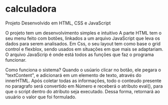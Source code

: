 # calculadora
Projeto Desenvolvido em HTML, CSS e JavaScript

O projeto tem um desenvolvimento simples e intuitivo
A parte HTML tem o seu menu feito com botões, linkados a um arquivo JavaScript que leva os dados para serem analisados.
Em Css, o seu layout tem como base o grid control e flexblox, sendo usados em situações em que mais se adaptariam.
O arquivo JavaScrip é onde está todos as funções que faz o programa funcionar.

Como funciona o sistema?
Quando o usúario clicar no botão, ele pegara o "textContent", e adicionará em um elemento de texto, através do innerHTML.
Após coletar todas as informações, todo o conteudo presente no paragrafo será convertido em Número e receberá o atributo eval(), para que o 
script dentro do atributo seja executado.
Dessa forma, retornará ao usuário o valor que foi formulado.

